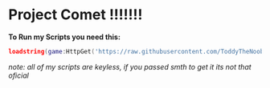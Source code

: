 # Project Comet !!!!!!!

**To Run my Scripts you need this:**

```lua
loadstring(game:HttpGet('https://raw.githubusercontent.com/ToddyTheNoobDud/ProjectComet/main/magic.lua'))()
```


*note: all of my scripts are keyless, if you passed smth to get it its not that oficial*

